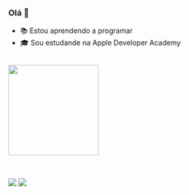 ### Olá 👋
- 📚 Estou aprendendo a programar
- 🎓 Sou estudande na Apple Developer Academy
##

 <div>
  <a href="https://github.com/eros-maurilio">
  <img height="180em" src="https://github-readme-stats.vercel.app/api?username=eros-maurilio&show_icons=true&theme=graywhite&include_all_commits=true&count_private=true"/>
</div>
  <div style="display: inline_block"><br>
</div>
  
   ##
 
<div> 
  <a href = "mailto:eros.maurilio@gmail.com"><img src="https://img.shields.io/badge/-Gmail-%23333?style=for-the-badge&logo=gmail&logoColor=white" target="_blank"></a>
  <a href="https://www.linkedin.com/in/erosmaurilio" target="_blank"><img src="https://img.shields.io/badge/-LinkedIn-%230077B5?style=for-the-badge&logo=linkedin&logoColor=white" target="_blank"></a> 
  
  </div>
